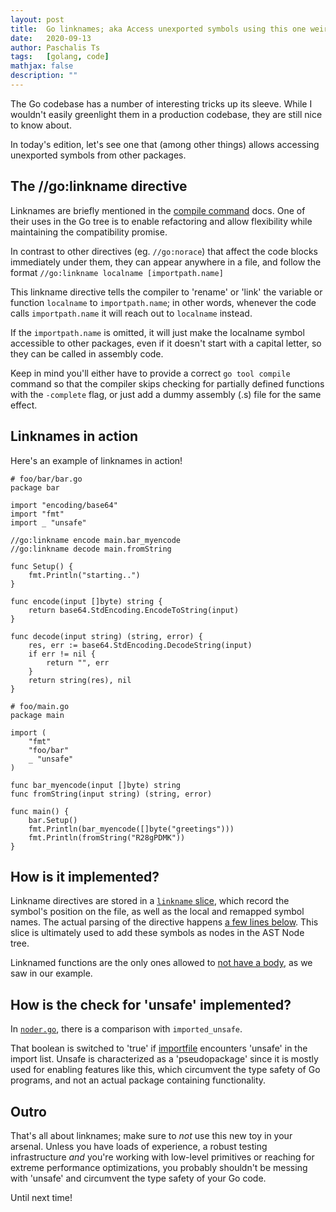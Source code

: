 ```yaml
---
layout: post
title:  Go linknames; aka Access unexported symbols using this one weird trick, Go developers hate it!
date:   2020-09-13
author: Paschalis Ts
tags:   [golang, code]
mathjax: false
description: ""  
---
```


The Go codebase has a number of interesting tricks up its sleeve. While I wouldn't easily greenlight them in a production codebase, they are still nice to know about.

In today's edition, let's see one that (among other things) allows accessing unexported symbols from other packages. 

## The //go:linkname directive

Linknames are briefly mentioned in the [compile command](https://golang.org/cmd/compile/) docs. One of their uses in the Go tree is to enable refactoring and allow flexibility while maintaining the compatibility promise.

In contrast to other directives (eg. `//go:norace`) that affect the code blocks immediately under them, they can appear anywhere in a file, and follow the format `//go:linkname localname [importpath.name]`

This linkname directive tells the compiler to 'rename' or 'link' the variable or function `localname` to `importpath.name`; in other words, whenever the code calls `importpath.name` it will reach out to `localname` instead. 

If the `importpath.name` is omitted, it will just make the localname symbol accessible to other packages, even if it doesn't start with a capital letter, so they can be called in assembly code.

Keep in mind you'll either have to provide a correct `go tool compile` command so that the compiler skips checking for partially defined functions with the `-complete` flag, or just add a dummy assembly (.s) file for the same effect.

## Linknames in action

Here's an example of linknames in action!

```
# foo/bar/bar.go
package bar

import "encoding/base64"
import "fmt"
import _ "unsafe"

//go:linkname encode main.bar_myencode
//go:linkname decode main.fromString

func Setup() {
    fmt.Println("starting..")
}

func encode(input []byte) string {
    return base64.StdEncoding.EncodeToString(input)
}

func decode(input string) (string, error) {
    res, err := base64.StdEncoding.DecodeString(input)
    if err != nil {
        return "", err
    }
    return string(res), nil
}

# foo/main.go
package main

import (
    "fmt"
    "foo/bar"
    _ "unsafe"
)

func bar_myencode(input []byte) string
func fromString(input string) (string, error)

func main() {
    bar.Setup()
    fmt.Println(bar_myencode([]byte("greetings")))
    fmt.Println(fromString("R28gPDMK"))
}
```


## How is it implemented?

Linkname directives are stored in a [`linkname` slice](https://github.com/golang/go/blob/dbc5602d18397d1841cb7b2e8974d472c15dee83/src/cmd/compile/internal/gc/noder.go#L230), which record the symbol's position on the file, as well as the local and remapped symbol names. The actual parsing of the directive happens [a few lines below](https://github.com/golang/go/blob/dbc5602d18397d1841cb7b2e8974d472c15dee83/src/cmd/compile/internal/gc/noder.go#L1555). This slice is ultimately used to add these symbols as nodes in the AST Node tree.

Linknamed functions are the only ones allowed to [not have a body](https://github.com/golang/go/blob/dbc5602d18397d1841cb7b2e8974d472c15dee83/src/cmd/compile/internal/gc/noder.go#L535), as we saw in our example. 

## How is the check for 'unsafe' implemented?
In [`noder.go`](https://github.com/golang/go/blob/dbc5602d18397d1841cb7b2e8974d472c15dee83/src/cmd/compile/internal/gc/noder.go#L251), there is a comparison with `imported_unsafe`.

That boolean is switched to 'true' if [importfile](https://github.com/golang/go/blob/dbc5602d18397d1841cb7b2e8974d472c15dee83/src/cmd/compile/internal/gc/main.go#L1139) encounters 'unsafe' in the import list. Unsafe is characterized as a 'pseudopackage' since it is mostly used for enabling features like this, which circumvent the type safety of Go programs, and not an actual package containing functionality.


## Outro
That's all about linknames; make sure to *not* use this new toy in your arsenal. 
Unless you have loads of experience, a robust testing infrastructure *and* you're working with low-level primitives or reaching for extreme performance optimizations, you probably shouldn't be messing with 'unsafe' and circumvent the type safety of your Go code.

Until next time!

